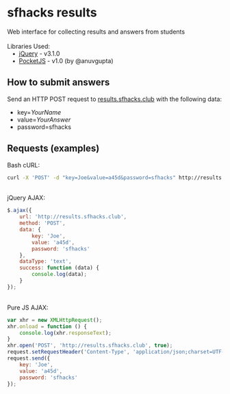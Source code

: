# sfhacks results
Web interface for collecting results and answers from students  
&nbsp;  
Libraries Used:  
&nbsp;&nbsp;&nbsp;•&nbsp;&nbsp;[jQuery](https://jquery.com/) - v3.1.0  
&nbsp;&nbsp;&nbsp;•&nbsp;&nbsp;[PocketJS](http://anuv.me/pocketjs) - v1.0 (by @anuvgupta)
&nbsp;  
## How to submit answers
Send an HTTP POST request to [results.sfhacks.club](http://results.sfhacks.club) with the following data:
 * key=*YourName*
 * value=*YourAnswer*
 * password=sfhacks

## Requests (examples)
Bash cURL:
```bash
curl -X 'POST' -d "key=Joe&value=a45d&password=sfhacks" http://results.sfhacks.club
```  
&nbsp;  
jQuery AJAX:
```javascript
$.ajax({
    url: 'http://results.sfhacks.club',
    method: 'POST',
    data: {
        key: 'Joe',
        value: 'a45d',
        password: 'sfhacks'
    },
    dataType: 'text',
    success: function (data) {
        console.log(data);
    }
});
```
&nbsp;  
Pure JS AJAX:
```javascript
var xhr = new XMLHttpRequest();
xhr.onload = function () {
    console.log(xhr.responseText);
}
xhr.open('POST', 'http://results.sfhacks.club', true);
request.setRequestHeader('Content-Type', 'application/json;charset=UTF-8');
request.send({
    key: 'Joe',
    value: 'a45d',
    password: 'sfhacks'
});
```
&nbsp;  
